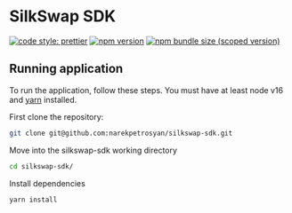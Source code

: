 # SilkSwap SDK

[![code style: prettier](https://img.shields.io/badge/code_style-prettier-ff69b4.svg?style=flat-square)](https://github.com/prettier/prettier)
[![npm version](https://img.shields.io/npm/v/silkswap-sdk/latest.svg)](https://www.npmjs.com/package/silkswap-sdk/v/latest)
[![npm bundle size (scoped version)](https://img.shields.io/bundlephobia/minzip/silkswap-sdk/latest.svg)](https://bundlephobia.com/result?p=silkswap-sdk@latest)

## Running application

To run the application, follow these steps. You must have at least node v16 and [yarn](https://yarnpkg.com/) installed.

First clone the repository:

```sh
git clone git@github.com:narekpetrosyan/silkswap-sdk.git
```

Move into the silkswap-sdk working directory

```sh
cd silkswap-sdk/
```

Install dependencies

```sh
yarn install
```
